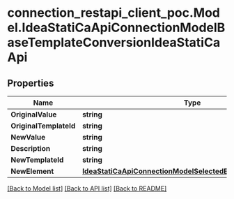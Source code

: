 # connection_restapi_client_poc.Model.IdeaStatiCaApiConnectionModelBaseTemplateConversionIdeaStatiCaApi

## Properties

Name | Type | Description | Notes
------------ | ------------- | ------------- | -------------
**OriginalValue** | **string** |  | [optional] 
**OriginalTemplateId** | **string** |  | [optional] 
**NewValue** | **string** |  | [optional] 
**Description** | **string** |  | [optional] 
**NewTemplateId** | **string** |  | [optional] 
**NewElement** | [**IdeaStatiCaApiConnectionModelSelectedElementIdeaStatiCaApi**](IdeaStatiCaApiConnectionModelSelectedElementIdeaStatiCaApi.md) |  | [optional] 

[[Back to Model list]](../README.md#documentation-for-models) [[Back to API list]](../README.md#documentation-for-api-endpoints) [[Back to README]](../README.md)

